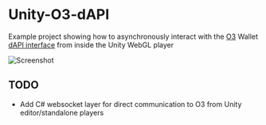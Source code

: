 # Unity-O3-dAPI
Example project showing how to asynchronously interact with the [O3](https://o3.network/) Wallet [dAPI interface](https://docs.o3.network/neoDapi/) from inside the Unity WebGL player

![Screenshot](https://raw.githubusercontent.com/Splyse/O3-Unity/master/screenshot.png?)

## TODO 
* Add C# websocket layer for direct communication to O3 from Unity editor/standalone players
